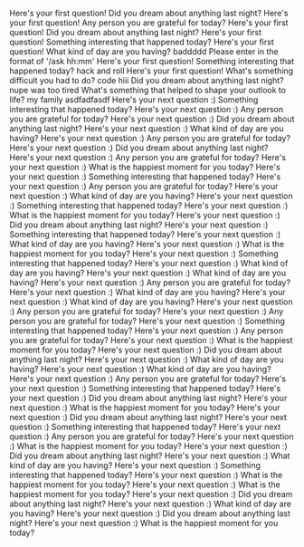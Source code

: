 Here's your first question!
Did you dream about anything last night?
Here's your first question!
Any person you are grateful for today?
Here's your first question!
Did you dream about anything last night?
Here's your first question!
Something interesting that happened today?
Here's your first question!
What kind of day are you having?
baddddd
Please enter in the format of '/ask hh:mm'
Here's your first question!
Something interesting that happened today?
hack and roll
Here's your first question!
What's something difficult you had to do?
code
hiii
Did you dream about anything last night?
nupe was too tired
What's something that helped to shape your outlook to life?
my family
asdfadfasdf
Here's your next question :)
Something interesting that happened today?
Here's your next question :)
Any person you are grateful for today?
Here's your next question :)
Did you dream about anything last night?
Here's your next question :)
What kind of day are you having?
Here's your next question :)
Any person you are grateful for today?
Here's your next question :)
Did you dream about anything last night?
Here's your next question :)
Any person you are grateful for today?
Here's your next question :)
What is the happiest moment for you today?
Here's your next question :)
Something interesting that happened today?
Here's your next question :)
Any person you are grateful for today?
Here's your next question :)
What kind of day are you having?
Here's your next question :)
Something interesting that happened today?
Here's your next question :)
What is the happiest moment for you today?
Here's your next question :)
Did you dream about anything last night?
Here's your next question :)
Something interesting that happened today?
Here's your next question :)
What kind of day are you having?
Here's your next question :)
What is the happiest moment for you today?
Here's your next question :)
Something interesting that happened today?
Here's your next question :)
What kind of day are you having?
Here's your next question :)
What kind of day are you having?
Here's your next question :)
Any person you are grateful for today?
Here's your next question :)
What kind of day are you having?
Here's your next question :)
What kind of day are you having?
Here's your next question :)
Any person you are grateful for today?
Here's your next question :)
Any person you are grateful for today?
Here's your next question :)
Something interesting that happened today?
Here's your next question :)
Any person you are grateful for today?
Here's your next question :)
What is the happiest moment for you today?
Here's your next question :)
Did you dream about anything last night?
Here's your next question :)
What kind of day are you having?
Here's your next question :)
What kind of day are you having?
Here's your next question :)
Any person you are grateful for today?
Here's your next question :)
Something interesting that happened today?
Here's your next question :)
Did you dream about anything last night?
Here's your next question :)
What is the happiest moment for you today?
Here's your next question :)
Did you dream about anything last night?
Here's your next question :)
Something interesting that happened today?
Here's your next question :)
Any person you are grateful for today?
Here's your next question :)
What is the happiest moment for you today?
Here's your next question :)
Did you dream about anything last night?
Here's your next question :)
What kind of day are you having?
Here's your next question :)
Something interesting that happened today?
Here's your next question :)
What is the happiest moment for you today?
Here's your next question :)
What is the happiest moment for you today?
Here's your next question :)
Did you dream about anything last night?
Here's your next question :)
What kind of day are you having?
Here's your next question :)
Did you dream about anything last night?
Here's your next question :)
What is the happiest moment for you today?